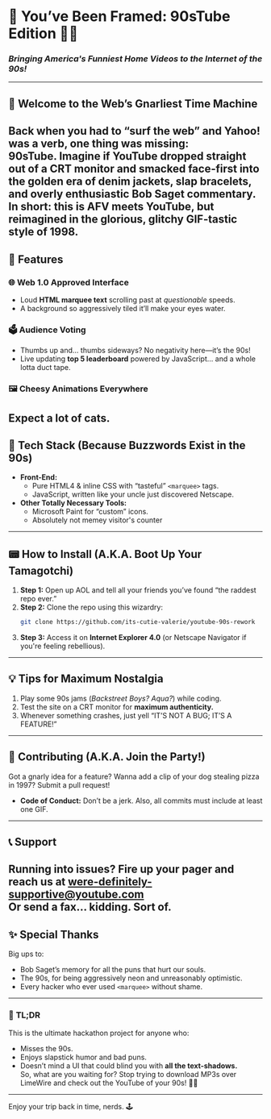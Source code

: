 # 📼 **You’ve Been Framed: 90sTube Edition** 🎥🎉  
### *Bringing America's Funniest Home Videos to the Internet of the 90s!*   
---
## 🚀 **Welcome to the Web’s Gnarliest Time Machine**  
Back when you had to “surf the web” and Yahoo! was a verb, one thing was missing:  
**90sTube.** Imagine if YouTube dropped straight out of a CRT monitor and smacked face-first into the golden era of denim jackets, slap bracelets, and overly enthusiastic Bob Saget commentary.  
In short: **this is AFV meets YouTube, but reimagined in the glorious, glitchy GIF-tastic style of 1998.**  
---
## 💾 **Features**  
### 🌐 **Web 1.0 Approved Interface**  
- Loud **HTML marquee text** scrolling past at *questionable* speeds.  
- A background so aggressively tiled it’ll make your eyes water.  
### 🗳️ **Audience Voting**  
- Thumbs up and… thumbs sideways? No negativity here—it’s the 90s!  
- Live updating **top 5 leaderboard** powered by JavaScript… and a whole lotta duct tape.  
### 🖼️ **Cheesy Animations Everywhere**  
Expect a lot of cats.  
---
## 🌈 **Tech Stack (Because Buzzwords Exist in the 90s)**  
- **Front-End:**  
  - Pure HTML4 & inline CSS with “tasteful” `<marquee>` tags.  
  - JavaScript, written like your uncle just discovered Netscape.  
- **Other Totally Necessary Tools:**  
  - Microsoft Paint for “custom” icons.  
  - Absolutely not memey visitor's counter
---
## 📟 **How to Install (A.K.A. Boot Up Your Tamagotchi)**  
1. **Step 1:** Open up AOL and tell all your friends you’ve found “the raddest repo ever.”  
2. **Step 2:** Clone the repo using this wizardry:  
   ```bash  
   git clone https://github.com/its-cutie-valerie/youtube-90s-rework
   ```  
3. **Step 3:** Access it on **Internet Explorer 4.0** (or Netscape Navigator if you're feeling rebellious).  
---
## 💡 **Tips for Maximum Nostalgia**  
1. Play some 90s jams (*Backstreet Boys? Aqua?*) while coding.  
2. Test the site on a CRT monitor for **maximum authenticity.**  
3. Whenever something crashes, just yell “IT’S NOT A BUG; IT’S A FEATURE!”  
---
## 🎯 **Contributing (A.K.A. Join the Party!)**  
Got a gnarly idea for a feature? Wanna add a clip of your dog stealing pizza in 1997? Submit a pull request!  
- **Code of Conduct:** Don’t be a jerk. Also, all commits must include at least one GIF.  
---
## 📞 **Support**  
Running into issues? Fire up your pager and reach us at **were-definitely-supportive@youtube.com**  
Or send a fax… kidding. Sort of.  
---
## ✨ **Special Thanks**  
Big ups to:  
- Bob Saget’s memory for all the puns that hurt our souls.  
- The 90s, for being aggressively neon and unreasonably optimistic.  
- Every hacker who ever used `<marquee>` without shame.  
---
### 🌟 **TL;DR**  
This is the ultimate hackathon project for anyone who:  
- Misses the 90s.  
- Enjoys slapstick humor and bad puns.  
- Doesn’t mind a UI that could blind you with **all the text-shadows.**  
So, what are you waiting for? Stop trying to download MP3s over LimeWire and check out the YouTube of your 90s! 🎥✨  
---
Enjoy your trip back in time, nerds. 🕹️
